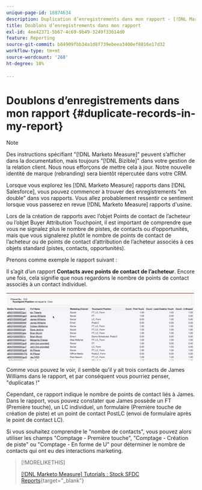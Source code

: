 ```yaml
---
unique-page-id: 18874634
description: Duplication d’enregistrements dans mon rapport - [!DNL Marketo Measure]
title: Doublons d’enregistrements dans mon rapport
exl-id: 4ee42371-5b67-4c69-9b49-3249f33614d0
feature: Reporting
source-git-commit: b84909fbb34a1d8f739ebeea3400ef8816e17d32
workflow-type: tm+mt
source-wordcount: '268'
ht-degree: 10%

---
```


# Doublons d’enregistrements dans mon rapport {#duplicate-records-in-my-report}

>[!NOTE]
>
>Des instructions spécifiant &quot;[!DNL Marketo Measure]&quot; peuvent s’afficher dans la documentation, mais toujours &quot;[!DNL Bizible]&quot; dans votre gestion de la relation client. Nous nous efforçons de mettre cela à jour. Notre nouvelle identité de marque (rebranding) sera bientôt répercutée dans votre CRM.

Lorsque vous explorez les [!DNL Marketo Measure] rapports dans [!DNL Salesforce], vous pouvez commencer à trouver des enregistrements &quot;en double&quot; dans vos rapports. Vous allez probablement ressentir ce sentiment lorsque vous passerez en revue [!DNL Marketo Measure] rapports d&#39;usine.

Lors de la création de rapports avec l’objet Points de contact de l’acheteur ou l’objet Buyer Attribution Touchpoint, il est important de comprendre que vous ne signalez plus le nombre de pistes, de contacts ou d’opportunités, mais que vous signalerez plutôt le nombre de points de contact de l’acheteur ou de points de contact d’attribution de l’acheteur associés à ces objets standard (pistes, contacts, opportunités).

Prenons comme exemple le rapport suivant :

Il s’agit d’un rapport **Contacts avec points de contact de l’acheteur**. Encore une fois, cela signifie que nous regardons le nombre de points de contact associés à un contact individuel.

![](assets/1.gif)

Comme vous pouvez le voir, il semble qu&#39;il y ait trois contacts de James Williams dans le rapport, et par conséquent vous pourriez penser, &quot;duplicatas !&quot;

Cependant, ce rapport indique le nombre de points de contact liés à James. Dans le rapport, vous pouvez constater que James possède un FT (Première touche), un LC individuel, un formulaire (Première touche de création de piste) et un point de contact PostLC (envoi de formulaire après le point de contact LC).

Si vous souhaitez comprendre le &quot;nombre de contacts&quot;, vous pouvez alors utiliser les champs &quot;Comptage - Première touche&quot;, &quot;Comptage - Création de piste&quot; ou &quot;Comptage - En forme de U&quot; pour déterminer le nombre de contacts qui ont eu des interactions marketing.

>[!MORELIKETHIS]
>
>[[!DNL Marketo Measure] Tutorials : Stock SFDC Reports](https://experienceleague.adobe.com/en/docs/marketo-measure-learn/tutorials/onboarding/marketo-measure-102/stock-salesforce-reports){target="_blank"}
